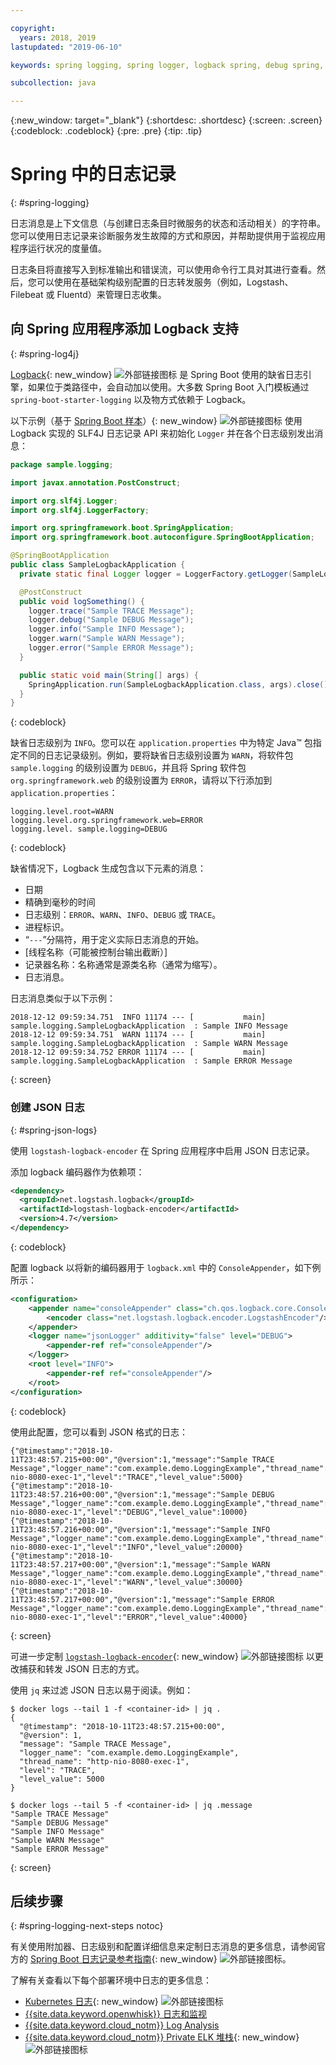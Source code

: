 ```yaml
---

copyright:
  years: 2018, 2019
lastupdated: "2019-06-10"

keywords: spring logging, spring logger, logback spring, debug spring, json log spring, consoleappender spring, spring boot log

subcollection: java

---
```


{:new_window: target="_blank"}
{:shortdesc: .shortdesc}
{:screen: .screen}
{:codeblock: .codeblock}
{:pre: .pre}
{:tip: .tip}

# Spring 中的日志记录
{: #spring-logging}

日志消息是上下文信息（与创建日志条目时微服务的状态和活动相关）的字符串。您可以使用日志记录来诊断服务发生故障的方式和原因，并帮助提供用于监视应用程序运行状况的度量值。

日志条目将直接写入到标准输出和错误流，可以使用命令行工具对其进行查看。然后，您可以使用在基础架构级别配置的日志转发服务（例如，Logstash、Filebeat 或 Fluentd）来管理日志收集。

## 向 Spring 应用程序添加 Logback 支持
{: #spring-log4j}

[Logback](https://logback.qos.ch/){: new_window} ![外部链接图标](../icons/launch-glyph.svg "外部链接图标") 是 Spring Boot 使用的缺省日志引擎，如果位于类路径中，会自动加以使用。大多数 Spring Boot 入门模板通过 `spring-boot-starter-logging` 以及物方式依赖于 Logback。

以下示例（基于 [Spring Boot 样本](https://github.com/spring-projects/spring-boot/blob/master/spring-boot-samples/spring-boot-sample-logback/src/main/java/sample/logback/SampleLogbackApplication.java)）{: new_window} ![外部链接图标](../icons/launch-glyph.svg "外部链接图标") 使用 Logback 实现的 SLF4J 日志记录 API 来初始化 `Logger` 并在各个日志级别发出消息：

```java
package sample.logging;

import javax.annotation.PostConstruct;

import org.slf4j.Logger;
import org.slf4j.LoggerFactory;

import org.springframework.boot.SpringApplication;
import org.springframework.boot.autoconfigure.SpringBootApplication;

@SpringBootApplication
public class SampleLogbackApplication {
  private static final Logger logger = LoggerFactory.getLogger(SampleLogbackApplication.class);

  @PostConstruct
  public void logSomething() {
    logger.trace("Sample TRACE Message");
    logger.debug("Sample DEBUG Message");
    logger.info("Sample INFO Message");
    logger.warn("Sample WARN Message");
    logger.error("Sample ERROR Message");
  }

  public static void main(String[] args) {
    SpringApplication.run(SampleLogbackApplication.class, args).close();
  }
}
```
{: codeblock}

缺省日志级别为 `INFO`。您可以在 `application.properties` 中为特定 Java&trade; 包指定不同的日志记录级别。例如，要将缺省日志级别设置为 `WARN`，将软件包 `sample.logging` 的级别设置为 `DEBUG`，并且将 Spring 软件包 `org.springframework.web` 的级别设置为 `ERROR`，请将以下行添加到 `application.properties`：

```properties
logging.level.root=WARN
logging.level.org.springframework.web=ERROR
logging.level. sample.logging=DEBUG
```
{: codeblock}

缺省情况下，Logback 生成包含以下元素的消息：

- 日期
- 精确到毫秒的时间
- 日志级别：`ERROR`、`WARN`、`INFO`、`DEBUG` 或 `TRACE`。
- 进程标识。
- “`---`”分隔符，用于定义实际日志消息的开始。
- [线程名称（可能被控制台输出截断）]
- 记录器名称：名称通常是源类名称（通常为缩写）。
- 日志消息。

日志消息类似于以下示例：

```
2018-12-12 09:59:34.751  INFO 11174 --- [           main] sample.logging.SampleLogbackApplication  : Sample INFO Message
2018-12-12 09:59:34.751  WARN 11174 --- [           main] sample.logging.SampleLogbackApplication  : Sample WARN Message
2018-12-12 09:59:34.752 ERROR 11174 --- [           main] sample.logging.SampleLogbackApplication  : Sample ERROR Message
```
{: screen}

### 创建 JSON 日志
{: #spring-json-logs}

使用 `logstash-logback-encoder` 在 Spring 应用程序中启用 JSON 日志记录。

添加 logback 编码器作为依赖项：

```xml
<dependency>
  <groupId>net.logstash.logback</groupId>
  <artifactId>logstash-logback-encoder</artifactId>
  <version>4.7</version>
</dependency>
```
{: codeblock}

配置 logback 以将新的编码器用于 `logback.xml` 中的 `ConsoleAppender`，如下例所示：

```xml
<configuration>
    <appender name="consoleAppender" class="ch.qos.logback.core.ConsoleAppender">
        <encoder class="net.logstash.logback.encoder.LogstashEncoder"/>
    </appender>
    <logger name="jsonLogger" additivity="false" level="DEBUG">
        <appender-ref ref="consoleAppender"/>
    </logger>
    <root level="INFO">
        <appender-ref ref="consoleAppender"/>
    </root>
</configuration>
```
{: codeblock}

使用此配置，您可以看到 JSON 格式的日志：

```
{"@timestamp":"2018-10-11T23:48:57.215+00:00","@version":1,"message":"Sample TRACE Message","logger_name":"com.example.demo.LoggingExample","thread_name":"http-nio-8080-exec-1","level":"TRACE","level_value":5000}
{"@timestamp":"2018-10-11T23:48:57.216+00:00","@version":1,"message":"Sample DEBUG Message","logger_name":"com.example.demo.LoggingExample","thread_name":"http-nio-8080-exec-1","level":"DEBUG","level_value":10000}
{"@timestamp":"2018-10-11T23:48:57.216+00:00","@version":1,"message":"Sample INFO Message","logger_name":"com.example.demo.LoggingExample","thread_name":"http-nio-8080-exec-1","level":"INFO","level_value":20000}
{"@timestamp":"2018-10-11T23:48:57.217+00:00","@version":1,"message":"Sample WARN Message","logger_name":"com.example.demo.LoggingExample","thread_name":"http-nio-8080-exec-1","level":"WARN","level_value":30000}
{"@timestamp":"2018-10-11T23:48:57.217+00:00","@version":1,"message":"Sample ERROR Message","logger_name":"com.example.demo.LoggingExample","thread_name":"http-nio-8080-exec-1","level":"ERROR","level_value":40000}
```
{: screen}

可进一步定制 [`logstash-logback-encoder`](https://github.com/logstash/logstash-logback-encoder){: new_window} ![外部链接图标](../icons/launch-glyph.svg "外部链接图标") 以更改捕获和转发 JSON 日志的方式。

使用 `jq` 来过滤 JSON 日志以易于阅读。例如：

```
$ docker logs --tail 1 -f <container-id> | jq .
{
  "@timestamp": "2018-10-11T23:48:57.215+00:00",
  "@version": 1,
  "message": "Sample TRACE Message",
  "logger_name": "com.example.demo.LoggingExample",
  "thread_name": "http-nio-8080-exec-1",
  "level": "TRACE",
  "level_value": 5000
}

$ docker logs --tail 5 -f <container-id> | jq .message
"Sample TRACE Message"
"Sample DEBUG Message"
"Sample INFO Message"
"Sample WARN Message"
"Sample ERROR Message"
```
{: screen}

## 后续步骤
{: #spring-logging-next-steps notoc}

有关使用附加器、日志级别和配置详细信息来定制日志消息的更多信息，请参阅官方的 [Spring Boot 日志记录参考指南](https://docs.spring.io/spring-boot/docs/current/reference/html/howto-logging.html){: new_window} ![外部链接图标](../icons/launch-glyph.svg "外部链接图标")。

了解有关查看以下每个部署环境中日志的更多信息：

* [Kubernetes 日志](https://kubernetes.io/docs/concepts/cluster-administration/logging/){: new_window} ![外部链接图标](../icons/launch-glyph.svg "外部链接图标")
* [{{site.data.keyword.openwhisk}} 日志和监视](/docs/openwhisk?topic=cloud-functions-logs)
* [{{site.data.keyword.cloud_notm}} Log Analysis](/docs/services/CloudLogAnalysis?topic=cloudloganalysis-log_analysis_ov#log_analysis_ov)
* [{{site.data.keyword.cloud_notm}} Private ELK 堆栈](https://www.ibm.com/support/knowledgecenter/en/SSBS6K_2.1.0.2/manage_metrics/logging_elk.html){: new_window} ![外部链接图标](../icons/launch-glyph.svg "外部链接图标")
